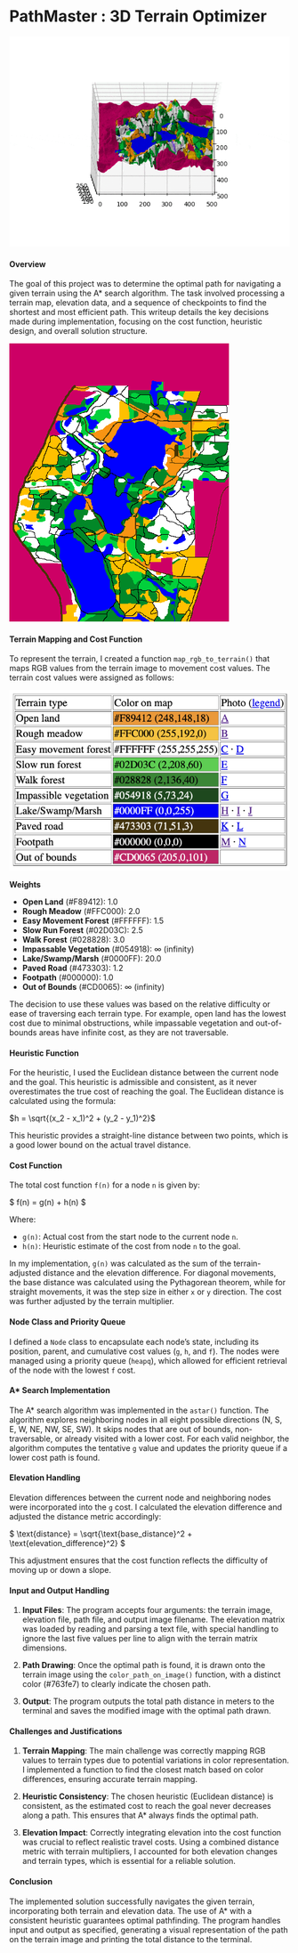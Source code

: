 # PathMaster : 3D Terrain Optimizer

![terrain](./data/animated_terrain-EricDudley.gif)


#### Overview
The goal of this project was to determine the optimal path for navigating a given terrain using the A* search algorithm. The task involved processing a terrain map, elevation data, and a sequence of checkpoints to find the shortest and most efficient path. This writeup details the key decisions made during implementation, focusing on the cost function, heuristic design, and overall solution structure.

![2D-representaion](./data/terrain.png)

#### Terrain Mapping and Cost Function
To represent the terrain, I created a function `map_rgb_to_terrain()` that maps RGB values from the terrain image to movement cost values. The terrain cost values were assigned as follows:

![color-map](./data/image.png)

**Weights**

- **Open Land** (#F89412): 1.0
- **Rough Meadow** (#FFC000): 2.0
- **Easy Movement Forest** (#FFFFFF): 1.5
- **Slow Run Forest** (#02D03C): 2.5
- **Walk Forest** (#028828): 3.0
- **Impassable Vegetation** (#054918): ∞ (infinity)
- **Lake/Swamp/Marsh** (#0000FF): 20.0
- **Paved Road** (#473303): 1.2
- **Footpath** (#000000): 1.0
- **Out of Bounds** (#CD0065): ∞ (infinity)

The decision to use these values was based on the relative difficulty or ease of traversing each terrain type. For example, open land has the lowest cost due to minimal obstructions, while impassable vegetation and out-of-bounds areas have infinite cost, as they are not traversable.

#### Heuristic Function
For the heuristic, I used the Euclidean distance between the current node and the goal. This heuristic is admissible and consistent, as it never overestimates the true cost of reaching the goal. The Euclidean distance is calculated using the formula:

$h = \sqrt{(x_2 - x_1)^2 + (y_2 - y_1)^2}$

This heuristic provides a straight-line distance between two points, which is a good lower bound on the actual travel distance.

#### Cost Function
The total cost function `f(n)` for a node `n` is given by:

$
f(n) = g(n) + h(n)
$

Where:
- `g(n)`: Actual cost from the start node to the current node `n`.
- `h(n)`: Heuristic estimate of the cost from node `n` to the goal.

In my implementation, `g(n)` was calculated as the sum of the terrain-adjusted distance and the elevation difference. For diagonal movements, the base distance was calculated using the Pythagorean theorem, while for straight movements, it was the step size in either `x` or `y` direction. The cost was further adjusted by the terrain multiplier.

#### Node Class and Priority Queue
I defined a `Node` class to encapsulate each node’s state, including its position, parent, and cumulative cost values (`g`, `h`, and `f`). The nodes were managed using a priority queue (`heapq`), which allowed for efficient retrieval of the node with the lowest `f` cost.

#### A* Search Implementation
The A* search algorithm was implemented in the `astar()` function. The algorithm explores neighboring nodes in all eight possible directions (N, S, E, W, NE, NW, SE, SW). It skips nodes that are out of bounds, non-traversable, or already visited with a lower cost. For each valid neighbor, the algorithm computes the tentative `g` value and updates the priority queue if a lower cost path is found.

#### Elevation Handling
Elevation differences between the current node and neighboring nodes were incorporated into the `g` cost. I calculated the elevation difference and adjusted the distance metric accordingly:

$
\text{distance} = \sqrt{\text{base\_distance}^2 + \text{elevation\_difference}^2}
$

This adjustment ensures that the cost function reflects the difficulty of moving up or down a slope.

#### Input and Output Handling
1. **Input Files**: The program accepts four arguments: the terrain image, elevation file, path file, and output image filename. The elevation matrix was loaded by reading and parsing a text file, with special handling to ignore the last five values per line to align with the terrain matrix dimensions.

2. **Path Drawing**: Once the optimal path is found, it is drawn onto the terrain image using the `color_path_on_image()` function, with a distinct color (#763fe7) to clearly indicate the chosen path.

3. **Output**: The program outputs the total path distance in meters to the terminal and saves the modified image with the optimal path drawn.

#### Challenges and Justifications
1. **Terrain Mapping**: The main challenge was correctly mapping RGB values to terrain types due to potential variations in color representation. I implemented a function to find the closest match based on color differences, ensuring accurate terrain mapping.

2. **Heuristic Consistency**: The chosen heuristic (Euclidean distance) is consistent, as the estimated cost to reach the goal never decreases along a path. This ensures that A* always finds the optimal path.

3. **Elevation Impact**: Correctly integrating elevation into the cost function was crucial to reflect realistic travel costs. Using a combined distance metric with terrain multipliers, I accounted for both elevation changes and terrain types, which is essential for a reliable solution.

#### Conclusion
The implemented solution successfully navigates the given terrain, incorporating both terrain and elevation data. The use of A* with a consistent heuristic guarantees optimal pathfinding. The program handles input and output as specified, generating a visual representation of the path on the terrain image and printing the total distance to the terminal.